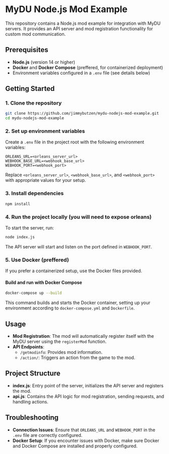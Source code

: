 
# MyDU Node.js Mod Example

This repository contains a Node.js mod example for integration with MyDU servers. It provides an API server and mod registration functionality for custom mod communication.

## Prerequisites

- **Node.js** (version 14 or higher)
- **Docker** and **Docker Compose** (preffered, for containerized deployment)
- Environment variables configured in a `.env` file (see details below)

## Getting Started

### 1. Clone the repository

```bash
git clone https://github.com/jimmybutzen/mydu-nodejs-mod-example.git
cd mydu-nodejs-mod-example
```

### 2. Set up environment variables

Create a `.env` file in the project root with the following environment variables:

```env
ORLEANS_URL=<orleans_server_url>
WEBHOOK_BASE_URL=<webhook_base_url>
WEBHOOK_PORT=<webhook_port>
```

Replace `<orleans_server_url>`, `<webhook_base_url>`, and `<webhook_port>` with appropriate values for your setup.

### 3. Install dependencies

```bash
npm install
```

### 4. Run the project locally (you will need to expose orleans)

To start the server, run:

```bash
node index.js
```

The API server will start and listen on the port defined in `WEBHOOK_PORT`.

### 5. Use Docker (preffered)

If you prefer a containerized setup, use the Docker files provided.

#### Build and run with Docker Compose

```bash
docker-compose up --build
```

This command builds and starts the Docker container, setting up your environment according to `docker-compose.yml` and `Dockerfile`.

## Usage

- **Mod Registration**: The mod will automatically register itself with the MyDU server using the `registerMod` function.
- **API Endpoints**:
  - `/getmodinfo`: Provides mod information.
  - `/action/`: Triggers an action from the game to the mod.

## Project Structure

- **index.js**: Entry point of the server, initializes the API server and registers the mod.
- **api.js**: Contains the API logic for mod registration, sending requests, and handling actions.

## Troubleshooting

- **Connection Issues**: Ensure that `ORLEANS_URL` and `WEBHOOK_PORT` in the `.env` file are correctly configured.
- **Docker Setup**: If you encounter issues with Docker, make sure Docker and Docker Compose are installed and properly configured.
